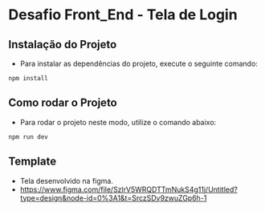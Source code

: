 # Desafio Front_End - Tela de Login

## Instalação do Projeto

- Para instalar as dependências do projeto, execute o seguinte comando:

```
npm install
```
## Como rodar o Projeto

- Para rodar o projeto neste modo, utilize o comando abaixo:

```
npm run dev
```

## Template

- Tela desenvolvido na figma. 
- https://www.figma.com/file/SzlrV5WRQDTTmNukS4g11j/Untitled?type=design&node-id=0%3A1&t=SrczSDy9zwuZGp6h-1
